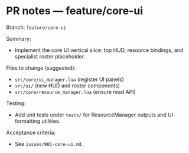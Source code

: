 # PR notes — feature/core-ui

Branch: `feature/core-ui`

Summary:
- Implement the core UI vertical slice: top HUD, resource bindings, and specialist roster placeholder.

Files to change (suggested):
- `src/core/ui_manager.lua` (register UI panels)
- `src/ui/` (new HUD and roster components)
- `src/core/resource_manager.lua` (ensure read API)

Testing:
- Add unit tests under `tests/` for ResourceManager outputs and UI formatting utilities.

Acceptance criteria:
- See `issues/001-core-ui.md`.
